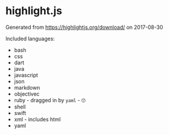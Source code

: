 # highlight.js

Generated from https://highlightjs.org/download/ on 2017-08-30

Included languages:

* bash
* css
* dart
* java
* javascript
* json
* markdown
* objectivec
* ruby - dragged in by `yaml` - 🙄
* shell
* swift
* xml - includes html
* yaml
